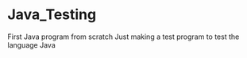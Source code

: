 # Java_Testing
 First Java program from scratch
Just making a test program to test the language Java